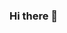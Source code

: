 ### Hi there 👋

<!--
**verboompj/verboompj** is a ✨ _special_ ✨ repository because its `README.md` (this file) appears on your GitHub profile.

[Networking](https://github.com/verboompj/Networking/blob/master/README.md)
[Other](https://github.com/verboompj/Other/blob/master/README.md)
[AKS / Kubernetes in general](
[Docker @ home ](https://github.com/verboompj/Docker/blob/master/README.md)
